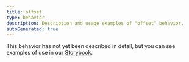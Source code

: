 ```yaml
---
title: offset
type: behavior
description: Description and usage examples of "offset" behavior.
autoGenerated: true
---
```


This behavior has not yet been described in detail, but you can see examples of use in our [Storybook](/storybook).